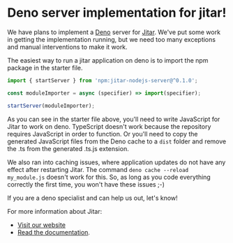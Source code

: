 
# Deno server implementation for jitar!

We have plans to implement a [Deno](https://deno.land/) server for [Jitar](https://jitar.dev). We've put some work in getting the implementation running, but we need too many exceptions and manual interventions to make it work.

The easiest way to run a jitar application on deno is to import the npm package in the starter file.

```js
import { startServer } from 'npm:jitar-nodejs-server@^0.1.0';

const moduleImporter = async (specifier) => import(specifier);

startServer(moduleImporter);
```

As you can see in the starter file above, you'll need to write JavaScript for Jitar to work on deno. TypeScript doesn't work because the repository requires JavaScript in order to function. Or you'll need to copy the generated JavaScript files from the Deno cache to a ``dist`` folder and remove the .ts from the generated .ts.js extension.

We also ran into caching issues, where application updates do not have any effect after restarting Jitar. The command ``deno cache --reload my_module.js`` doesn't work for this. So, as long as you code everything correctly the first time, you won't have these issues ;-)

If you are a deno specialist and can help us out, let's know!

For more information about Jitar:

* [Visit our website](https://jitar.dev)
* [Read the documentation](https://docs.jitar.dev).
